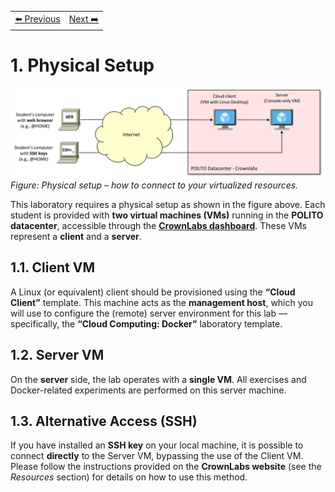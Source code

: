 <table style="width:100%">
  <tr>
    <td align="left"><a href="../README.md">⬅️ Previous</a></td>
    <td align="right"><a href="../1.2/README.md">Next ➡️</a></td>
  </tr>
</table>

# 1. Physical Setup

![Physical setup: how to connect to your virtualized resources.](images/Lab-physical-setup.png)
*Figure: Physical setup – how to connect to your virtualized resources.*

This laboratory requires a physical setup as shown in the figure above.
Each student is provided with **two virtual machines (VMs)** running in the **POLITO datacenter**, accessible through the **[CrownLabs dashboard](https://crownlabs.polito.it)**. These VMs represent a **client** and a **server**.

## 1.1. Client VM

A Linux (or equivalent) client should be provisioned using the **“Cloud Client”** template.
This machine acts as the **management host**, which you will use to configure the (remote) server environment for this lab — specifically, the **“Cloud Computing: Docker”** laboratory template.

## 1.2. Server VM

On the **server** side, the lab operates with a **single VM**.
All exercises and Docker-related experiments are performed on this server machine.

## 1.3. Alternative Access (SSH)

If you have installed an **SSH key** on your local machine, it is possible to connect **directly** to the Server VM, bypassing the use of the Client VM.
Please follow the instructions provided on the **CrownLabs website** (see the *Resources* section) for details on how to use this method.